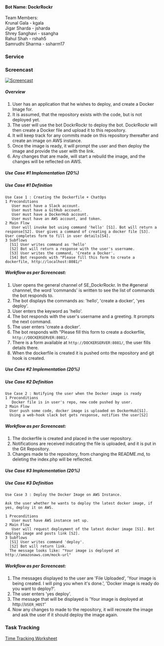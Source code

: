 #### Bot Name: DockrRockr

Team Members: <br/>
Krunal Gala - kgala <br/>
Jigar Sharda - jsharda<br/>
Shrey Sanghavi - ssangha<br/>
Rahul Shah - rshah5<br/>
Samrudhi Sharma - ssharm17<br/>

### Service 

### Screencast

[![Screencast](https://i1.ytimg.com/vi/5PQthJ2bWsg/default.jpg)](https://youtu.be/5PQthJ2bWsg)

##### Overview 
1. User has an application that he wishes to deploy, and create a Docker Image for.<br/>
2. It is assumed, that the repository exists with the code, but is not deployed yet.<br/>
3. The user will use the bot DockrRockr to deploy the bot. DockrRockr will then create a Docker file and upload it to this repository.<br/>
4. It will keep track for any commits made on this repository thereafter and create an image on AWS instance.<br/>
5. Once the image is ready, it will prompt the user and then deploy the image and provide the user with the link.<br/>
6. Any changes that are made, will start a rebuild the image, and the changes will be reflected on AWS.<br/>

##### Use Case #1 Implementation (20%)

##### Use Case #1 Definition
```
Use Case 1 : Creating the Dockerfile + ChatOps
1 Preconditions
   User must have a Slack account.
   User must have a GitHub account.
   User must have a DockerHub account.
   User must have an AWS account, and token.
2 Main Flow
   User will invoke bot using command 'hello' [S1]. Bot will return a response[S2]. User gives a command of creating a docker file [S3]. User completes form to fill in user details[S4].
3 Subflows
  [S1] User writes command as 'hello'
  [S2] Bot will return a response with the user's username. 
  [S3] User writes the command, 'Create a Docker'.
  [S4] Bot responds with "Please fill this form to create a dockerfile, http://localhost:8081/"
```
##### Workflow as per Screencast: <br/> 
1. User opens the general channel of SE_DockrRockr. In the #general channnel, the word 'commands' is written to see the list of commands the bot responds to. <br/>
2. The bot displays the commands as: 'hello', 'create a docker', 'yes deploy'. <br/>
3. User enters the keyword as 'hello'. <br/>
4. The bot responds with the user's username and a greeting. It prompts the next command. <br/>
5. The user enters 'create a docker'. <br/>
6. The bot responds with "Please fill this form to create a dockerfile, `http://DOCKERSERVER:8081/`. <br/>
7. There is a form available at `http://DOCKERSERVER:8081/`, the user fills details there. <br/>
8. When the dockerfile is created it is pushed onto the repository and git hook is created. <br/>

##### Use Case #2 Implementation (20%)

##### Use Case #2 Definition
```
Use Case 2 : Notifying the user when the Docker image is ready
1 Preconditions
   Docker file is in user's repo, new code pushed by user.
2 Main Flow
  User push some code, docker image is uploaded on DockerHub[S1].
  Using a web-hook slack bot gets response, notifies the user[S2]
```

##### Workflow as per Screencast:<br/>
1. The dockerfile is created and placed in the user repository. <br/>
2. Notifications are received indicating the file is uploaded, and it is put in the Git Repository. <br/>
3. Changes made to the repository, from changing the README.md, to deleting the index.php will be reflected. <br/>

##### Use Case #3 Implementation (20%)

##### Use Case #3 Definition
```
Use Case 3 : Deploy the Docker Image on AWS Instance.

Ask the user whether he wants to deploy the latest docker image, if yes, deploy it on AWS.

1 Preconditions
   User must have AWS instance set up.
2 Main Flow
   User will request deployment of the latest docker image [S1]. Bot deploys image and posts link [S2].
3 Subflows
  [S1] User writes command 'deploy'.
  [S2] Bot will return link. 
  The message looks like: "Your image is deployed at http://amazonaws.com/mock-url"
```

##### Workflow as per Screencast:<br/>
1. The messages displayed to the user are 'File Uploaded', 'Your image is being created. I will ping you when it's done.', 'Docker image is ready do you want to deploy?'.<br/>
2. The user enters 'yes deploy'.<br/>
3. The message that will be displayed is 'Your image is deployed at http://`USER_HOST`'<br/>
4. Now any changes to made to the repository, it will recreate the image and ask the user if it should deploy the image again. <br/>

### Task Tracking

[Time Tracking Worksheet](WORKSHEET.md)
